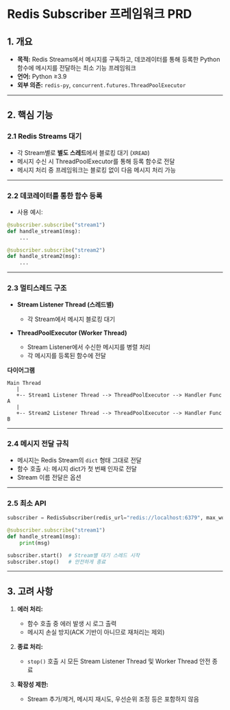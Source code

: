 # Redis Subscriber 프레임워크 PRD

## 1. 개요

* **목적:** Redis Streams에서 메시지를 구독하고, 데코레이터를 통해 등록한 Python 함수에 메시지를 전달하는 최소 기능 프레임워크
* **언어:** Python ≥3.9
* **외부 의존:** `redis-py`, `concurrent.futures.ThreadPoolExecutor`

---

## 2. 핵심 기능

### 2.1 Redis Streams 대기

* 각 Stream별로 **별도 스레드**에서 블로킹 대기 (`XREAD`)
* 메시지 수신 시 ThreadPoolExecutor를 통해 등록 함수로 전달
* 메시지 처리 중 프레임워크는 블로킹 없이 다음 메시지 처리 가능

---

### 2.2 데코레이터를 통한 함수 등록

* 사용 예시:

```python
@subscriber.subscribe("stream1")
def handle_stream1(msg):
    ...

@subscriber.subscribe("stream2")
def handle_stream2(msg):
    ...
```

---

### 2.3 멀티스레드 구조

* **Stream Listener Thread (스레드별)**
  * 각 Stream에서 메시지 블로킹 대기

* **ThreadPoolExecutor (Worker Thread)**

  * Stream Listener에서 수신한 메시지를 병렬 처리
  * 각 메시지를 등록된 함수에 전달

**다이어그램**

```
Main Thread
   |
   +-- Stream1 Listener Thread --> ThreadPoolExecutor --> Handler Func A
   |
   +-- Stream2 Listener Thread --> ThreadPoolExecutor --> Handler Func B
```

---

### 2.4 메시지 전달 규칙

* 메시지는 Redis Stream의 `dict` 형태 그대로 전달
* 함수 호출 시: 메시지 dict가 첫 번째 인자로 전달
* Stream 이름 전달은 옵션

---

### 2.5 최소 API

```python
subscriber = RedisSubscriber(redis_url="redis://localhost:6379", max_workers=4)

@subscriber.subscribe("stream1")
def handle_stream1(msg):
    print(msg)

subscriber.start()  # Stream별 대기 스레드 시작
subscriber.stop()   # 안전하게 종료
```

---

## 3. 고려 사항

1. **에러 처리:**

   * 함수 호출 중 에러 발생 시 로그 출력
   * 메시지 손실 방지(ACK 기반이 아니므로 재처리는 제외)
2. **종료 처리:**

   * `stop()` 호출 시 모든 Stream Listener Thread 및 Worker Thread 안전 종료
3. **확장성 제한:**

   * Stream 추가/제거, 메시지 재시도, 우선순위 조정 등은 포함하지 않음

